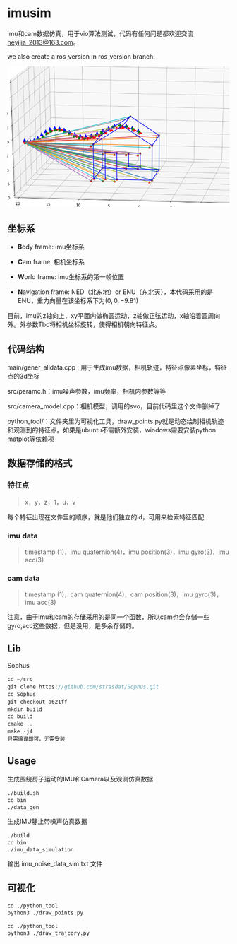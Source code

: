 # imusim

imu和cam数据仿真，用于vio算法测试，代码有任何问题都欢迎交流 heyijia_2013@163.com。

we also create a ros_version in ros_version branch.

![demo pic](https://github.com/YuYuCong/vio_data_simulation/blob/master/resource/demo.png?raw=true)

## 坐标系

- **B**ody frame: imu坐标系

- **C**am frame: 相机坐标系

- **W**orld frame: imu坐标系的第一帧位置

- **N**avigation frame: NED（北东地）or ENU（东北天），本代码采用的是ENU，重力向量在该坐标系下为$(0,0,-9.81)$

目前，imu的z轴向上，xy平面内做椭圆运动，z轴做正弦运动，x轴沿着圆周向外。外参数Tbc将相机坐标旋转，使得相机朝向特征点。

## 代码结构

main/gener_alldata.cpp : 用于生成imu数据，相机轨迹，特征点像素坐标，特征点的3d坐标

src/paramc.h：imu噪声参数，imu频率，相机内参数等等

src/camera_model.cpp：相机模型，调用的svo，目前代码里这个文件删掉了

python_tool/：文件夹里为可视化工具，draw_points.py就是动态绘制相机轨迹和观测到的特征点。如果是ubuntu不需额外安装，windows需要安装python
matplot等依赖项

## 数据存储的格式

### 特征点

> x，y，z，1，u，v

每个特征出现在文件里的顺序，就是他们独立的id，可用来检索特征匹配

### imu data

> timestamp (1)，imu quaternion(4)，imu position(3)，imu gyro(3)，imu acc(3)

### cam data

> timestamp (1)，cam quaternion(4)，cam position(3)，imu gyro(3)，imu acc(3)

注意，由于imu和cam的存储采用的是同一个函数，所以cam也会存储一些gyro,acc这些数据，但是没用，是多余存储的。

## Lib

Sophus

```c++
cd ~/src
git clone https://github.com/strasdat/Sophus.git
cd Sophus
git checkout a621ff
mkdir build
cd build
cmake ..
make -j4
只需编译即可，无需安装
```

## Usage

生成围绕房子运动的IMU和Camera以及观测仿真数据

```shell
./build.sh
cd bin
./data_gen
```

生成IMU静止带噪声仿真数据

```shell
./build
cd bin
./imu_data_simulation
```

输出 imu_noise_data_sim.txt 文件

## 可视化

```shell
cd ./python_tool
python3 ./draw_points.py
```

```shell
cd ./python_tool
python3 ./draw_trajcory.py
```